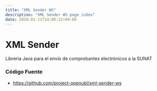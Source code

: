 ```yaml
---
title: "XML Sender WS"
description: "XML Sender WS page index"
date: 2020-01-11T14:09:21+09:00
---
```


# XML Sender

Libreria Java para el envío de comprobantes electrónicos a la SUNAT

### Código Fuente

- https://github.com/project-openubl/xml-sender-ws
